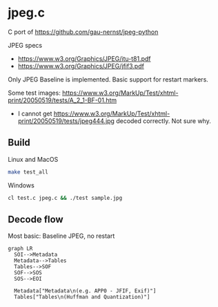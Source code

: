 # jpeg.c

C port of https://github.com/gau-nernst/jpeg-python

JPEG specs
- https://www.w3.org/Graphics/JPEG/itu-t81.pdf
- https://www.w3.org/Graphics/JPEG/jfif3.pdf

Only JPEG Baseline is implemented. Basic support for restart markers.

Some test images: https://www.w3.org/MarkUp/Test/xhtml-print/20050519/tests/A_2_1-BF-01.htm
- I cannot get https://www.w3.org/MarkUp/Test/xhtml-print/20050519/tests/jpeg444.jpg decoded correctly. Not sure why.

## Build

Linux and MacOS

```bash
make test_all
```

Windows

```bash
cl test.c jpeg.c && ./test sample.jpg
```

## Decode flow

Most basic: Baseline JPEG, no restart

```mermaid
graph LR
  SOI-->Metadata
  Metadata-->Tables
  Tables-->SOF
  SOF-->SOS
  SOS-->EOI

  Metadata["Metadata\n(e.g. APP0 - JFIF, Exif)"]
  Tables["Tables\n(Huffman and Quantization)"]
```
